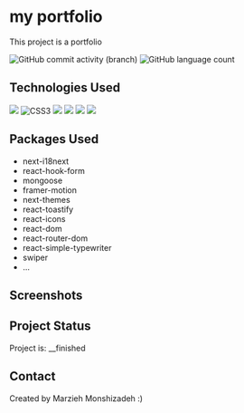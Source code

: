 # my portfolio
This project is a portfolio


![GitHub commit activity (branch)](https://img.shields.io/github/commit-activity/y/marziyemonshizadeh/Portfolio)
![GitHub language count](https://img.shields.io/github/languages/count/marziyemonshizadeh/Portfolio)



## Technologies Used

![](https://img.shields.io/badge/html5-%23E34F26.svg?style=for-the-badge&logo=html5&logoColor=white)   ![CSS3](https://img.shields.io/badge/css3-%231572B6.svg?style=for-the-badge&logo=css3&logoColor=white)
![](https://shields.io/badge/TypeScript-3178C6?logo=TypeScript&logoColor=FFF&style=flat-square)
![](https://img.shields.io/badge/-ReactJs-61DAFB?logo=react&logoColor=white&style=for-the-badge)
![](https://img.shields.io/badge/next.js-000000?style=for-the-badge&logo=nextdotjs&logoColor=white)
![](https://img.shields.io/badge/tailwindcss-0F172A?&logo=tailwindcss)
## Packages Used

- next-i18next
- react-hook-form
- mongoose
- framer-motion
- next-themes
- react-toastify
- react-icons
- react-dom
- react-router-dom
- react-simple-typewriter
- swiper
- ...


## Screenshots

## Project Status
Project is: __finished

## Contact

Created by Marzieh Monshizadeh :)



